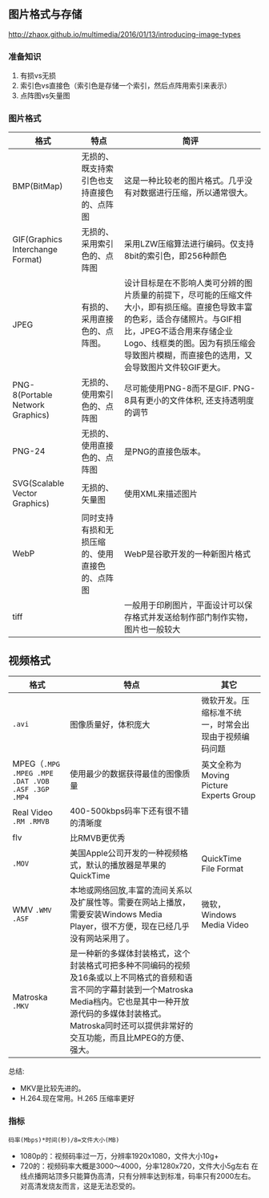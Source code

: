 

## 图片格式与存储
http://zhaox.github.io/multimedia/2016/01/13/introducing-image-types
### 准备知识
1. 有损vs无损
2. 索引色vs直接色（索引色是存储一个索引，然后点阵用索引来表示）
3. 点阵图vs矢量图



### 图片格式

|格式|特点|简评|
|--|--|--|
|BMP(BitMap)|无损的、既支持索引色也支持直接色的、点阵图|这是一种比较老的图片格式。几乎没有对数据进行压缩，所以通常很大。|
|GIF(Graphics Interchange Format)|无损的、采用索引色的、点阵图|采用LZW压缩算法进行编码。仅支持8bit的索引色，即256种颜色|适用于对色彩要求不高同时需要文件体积较小的场景，比如企业Logo、线框类的图等
|JPEG|有损的、采用直接色的、点阵图。|设计目标是在不影响人类可分辨的图片质量的前提下，尽可能的压缩文件大小，即有损压缩。直接色导致丰富的色彩，适合存储照片。与GIF相比，JPEG不适合用来存储企业Logo、线框类的图。因为有损压缩会导致图片模糊，而直接色的选用，又会导致图片文件较GIF更大。|
|PNG-8(Portable Network Graphics)|无损的、使用索引色的、点阵图|尽可能使用PNG-8而不是GIF. PNG-8具有更小的文件体积, 还支持透明度的调节|
|PNG-24|无损的、使用直接色的、点阵图|是PNG的直接色版本。|
|SVG(Scalable Vector Graphics)|无损的、矢量图|使用XML来描述图片|
|WebP|同时支持有损和无损压缩的、使用直接色的、点阵图|WebP是谷歌开发的一种新图片格式
|tiff||一般用于印刷图片，平面设计可以保存格式并发送给制作部门制作实物，图片也一般较大

## 视频格式

|格式|特点|其它
|--|--|--|
| `.avi`|图像质量好，体积庞大|微软开发。压缩标准不统一，时常会出现由于视频编码问题
|MPEG（`.MPG .MPEG .MPE .DAT .VOB .ASF .3GP .MP4`|使用最少的数据获得最佳的图像质量|英文全称为Moving Picture Experts Group
|Real Video `.RM .RMVB`|400-500kbps码率下还有很不错的清晰度
|flv|比RMVB更优秀
|`.MOV`|美国Apple公司开发的一种视频格式，默认的播放器是苹果的QuickTime|QuickTime File Format
|WMV `.WMV .ASF`|本地或网络回放,丰富的流间关系以及扩展性等。需要在网站上播放，需要安装Windows Media Player，很不方便，现在已经几乎没有网站采用了。|微软，Windows Media Video
|Matroska `.MKV`|是一种新的多媒体封装格式，这个封装格式可把多种不同编码的视频及16条或以上不同格式的音频和语言不同的字幕封装到一个Matroska Media档内。它也是其中一种开放源代码的多媒体封装格式。Matroska同时还可以提供非常好的交互功能，而且比MPEG的方便、强大。



总结:
- MKV是比较先进的。
- H.264.现在常用。H.265 压缩率更好

### 指标
```
码率(Mbps)*时间(秒)/8=文件大小(MB)
```
- 1080p的：视频码率过一万，分辨率1920x1080，文件大小10g+
- 720的：视频码率大概是3000～4000，分率1280x720，文件大小5g左右
在线点播网站顶多只能算伪高清，只有分辨率达到标准，码率只有2000左右。对高清发烧友而言，这是无法忍受的。
